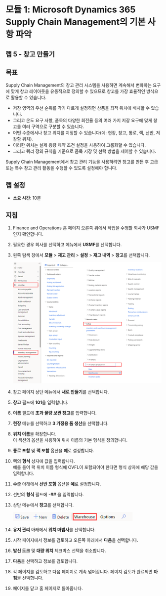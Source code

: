 ﻿---
lab:
    title: '랩 5: 창고 만들기'
    module: '모듈 1: Microsoft Dynamics 365 Supply Chain Management의 기본 사항 파악'
---

# 모듈 1: Microsoft Dynamics 365 Supply Chain Management의 기본 사항 파악

## 랩 5 - 창고 만들기

## 목표
Supply Chain Management의 창고 관리 시스템을 사용하면 계속해서 변화하는 요구에 맞게 창고 레이아웃을 유동적으로 정의할 수 있으므로 창고를 가장 효율적인 방식으로 활용할 수 있습니다.

- 저장 영역의 우선 순위를 각기 다르게 설정하면 상품을 최적 위치에 배치할 수 있습니다.
- 그리고 온도 요구 사항, 품목의 다양한 회전율 등의 여러 가지 저장 요구에 맞게 창고를 여러 구역으로 구분할 수 있습니다.
- 어떤 수준에서나 창고 위치를 지정할 수 있습니다(예: 현장, 창고, 통로, 랙, 선반, 저장함 위치).
- 이러한 위치는 실제 용량 제약 조건 설정을 사용하여 그룹화할 수 있습니다.
- 그리고 쿼리 정의 규칙을 기준으로 품목 저장 및 선택 방법을 제어할 수 있습니다.

Supply Chain Management에서 창고 관리 기능을 사용하려면 창고를 만든 후 고급 또는 특수 창고 관리 활동을 수행할 수 있도록 설정해야 합니다.

## 랩 설정

   - **소요 시간**: 10분

## 지침

1. Finance and Operations 홈 페이지 오른쪽 위에서 작업을 수행할 회사가 USMF인지 확인합니다.

1. 필요한 경우 회사를 선택하고 메뉴에서 **USMF**를 선택합니다.

1. 왼쪽 탐색 창에서 **모듈** > **재고 관리** > **설정** > **재고 내역** > **창고**를 선택합니다.

    ![창고 모듈 탐색 방법이 나와 있는 화면 이미지](./media/lp1-m3-warehouses-module-navigation.png)

1. 창고 페이지 상단 메뉴에서 **새로 만들기**를 선택합니다.

1. **창고** 필드에 **101**을 입력합니다.

1. **이름** 필드에 **초과 물량 보관 창고**를 입력합니다.

1. **현장** 메뉴를 선택하고 **3 가정용 폼 생산**을 선택합니다.

1. **위치 이름**을 확장합니다.  
    이 섹션의 옵션을 사용하여 위치 이름의 기본 형식을 정의합니다.

1. **통로 포함** 및 **랙 포함** 옵션을 **예**로 설정합니다.

1. 랙의 **형식** 상자에 값을 입력합니다.  
    예를 들어 랙 위치 이름 형식에 OVFL이 포함되어야 한다면 형식 상자에 해당 값을 입력합니다.

1. **수준** 아래에서 **선반 포함** 옵션을 **예**로 설정합니다.

1. 선반의 **형식** 필드에 **-##** 을 입력합니다.

1. 상단 메뉴에서 **창고**를 선택합니다.

    ![창고 메뉴 옵션이 강조 표시된 화면 이미지](./media/lp1-m3-warehouses-menu-option.png)

1. **유지 관리** 아래에서 **위치 마법사**를 선택합니다.

1. 시작 페이지에서 정보를 검토하고 오른쪽 아래에서 **다음**을 선택합니다.

1. **발신 도크** 및 **대량 위치** 체크박스 선택을 취소합니다.

1. **다음**을 선택하고 정보를 검토합니다.

1. 각 페이지를 검토하고 다음 페이지로 계속 넘어갑니다. 페이지 검토가 완료되면 **마침**을 선택합니다.

1. 페이지를 닫고 홈 페이지로 돌아옵니다.
